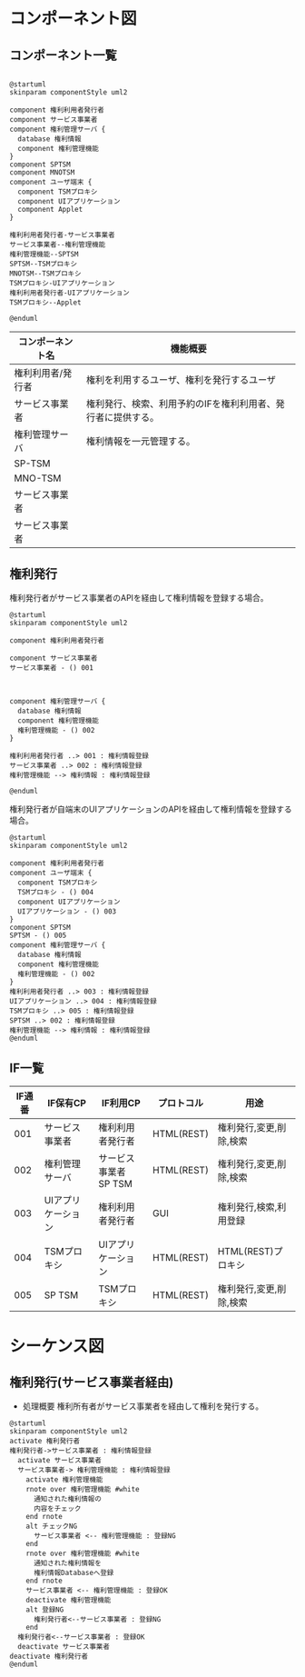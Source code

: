 # コンポーネント図

## コンポーネント一覧

```plantuml

@startuml
skinparam componentStyle uml2

component 権利利用者発行者
component サービス事業者
component 権利管理サーバ {
  database 権利情報
  component 権利管理機能
}
component SPTSM
component MNOTSM
component ユーザ端末 {
  component TSMプロキシ
  component UIアプリケーション
  component Applet
}

権利利用者発行者-サービス事業者
サービス事業者--権利管理機能
権利管理機能--SPTSM
SPTSM--TSMプロキシ
MNOTSM--TSMプロキシ
TSMプロキシ-UIアプリケーション
権利利用者発行者-UIアプリケーション
TSMプロキシ--Applet

@enduml

```

| コンポーネント名 | 機能概要 |
|---|---|
| 権利利用者/発行者 | 権利を利用するユーザ、権利を発行するユーザ |
| サービス事業者 | 権利発行、検索、利用予約のIFを権利利用者、発行者に提供する。 |
| 権利管理サーバ | 権利情報を一元管理する。 |
| SP-TSM |  |
| MNO-TSM |  |
| サービス事業者 |  |
| サービス事業者 |  |

## 権利発行

権利発行者がサービス事業者のAPIを経由して権利情報を登録する場合。

```plantuml
@startuml
skinparam componentStyle uml2

component 権利利用者発行者

component サービス事業者
サービス事業者 - () 001



component 権利管理サーバ {
  database 権利情報
  component 権利管理機能
  権利管理機能 - () 002
}

権利利用者発行者 ..> 001 : 権利情報登録
サービス事業者 ..> 002 : 権利情報登録
権利管理機能 --> 権利情報 : 権利情報登録

@enduml

```

権利発行者が自端末のUIアプリケーションのAPIを経由して権利情報を登録する場合。

```plantuml
@startuml
skinparam componentStyle uml2

component 権利利用者発行者
component ユーザ端末 {
  component TSMプロキシ
  TSMプロキシ - () 004
  component UIアプリケーション
  UIアプリケーション - () 003
}
component SPTSM
SPTSM - () 005
component 権利管理サーバ {
  database 権利情報
  component 権利管理機能
  権利管理機能 - () 002
}
権利利用者発行者 ..> 003 : 権利情報登録
UIアプリケーション ..> 004 : 権利情報登録
TSMプロキシ ..> 005 : 権利情報登録
SPTSM ..> 002 : 権利情報登録
権利管理機能 --> 権利情報 : 権利情報登録
@enduml

```

## IF一覧

| IF通番 | IF保有CP | IF利用CP | プロトコル | 用途 |
|---|---|---|---|---|
| 001 | サービス事業者 | 権利利用者発行者 | HTML(REST) | 権利発行,変更,削除,検索 |
| 002 | 権利管理サーバ | サービス事業者<br>SP TSM | HTML(REST) |  権利発行,変更,削除,検索 |
| 003 | UIアプリケーション | 権利利用者発行者 | GUI |  権利発行,検索,利用登録 |
| 004 | TSMプロキシ | UIアプリケーション | HTML(REST) |  HTML(REST)プロキシ |
| 005 | SP TSM | TSMプロキシ | HTML(REST) | 権利発行,変更,削除,検索  |

# シーケンス図
## 権利発行(サービス事業者経由)
- 処理概要
権利所有者がサービス事業者を経由して権利を発行する。

```plantuml
@startuml
skinparam componentStyle uml2
activate 権利発行者
権利発行者->サービス事業者 : 権利情報登録
  activate サービス事業者
  サービス事業者-> 権利管理機能 : 権利情報登録
    activate 権利管理機能
    rnote over 権利管理機能 #white
      通知された権利情報の
      内容をチェック
    end rnote
    alt チェックNG
      サービス事業者 <-- 権利管理機能 : 登録NG
    end
    rnote over 権利管理機能 #white
      通知された権利情報を
      権利情報Databaseへ登録
    end rnote
    サービス事業者 <-- 権利管理機能 : 登録OK
    deactivate 権利管理機能
    alt 登録NG
      権利発行者<--サービス事業者 : 登録NG
    end
  権利発行者<--サービス事業者 : 登録OK
  deactivate サービス事業者
deactivate 権利発行者
@enduml
```
